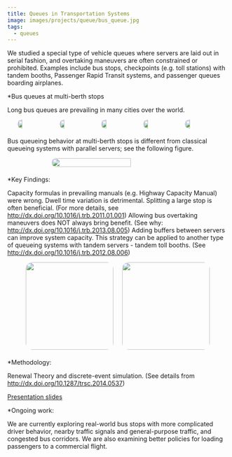 ```yaml
---
title: Queues in Transportation Systems
image: images/projects/queue/bus_queue.jpg
tags:
  - queues
---
```


We studied a special type of vehicle queues where servers are laid out in serial fashion, and overtaking maneuvers are often constrained or prohibited. Examples include bus stops, checkpoints (e.g. toll stations) with tandem booths, Passenger Rapid Transit systems, and passenger queues boarding airplanes. 	

*Bus queues at multi-berth stops 	

Long bus queues are prevailing in many cities over the world.

<div style="display: flex; justify-content: center; margin-bottom: 20px;">
  <img src="https://github.com/guanlii/guanlii.github.io/raw/main/images/projects/queue/bus_queue.jpg"  
       style="width: 15%; height: auto; object-fit: cover; max-width: 500px; margin: 0 10px; border-radius: 15px;">
  <img src="https://github.com/guanlii/guanlii.github.io/raw/main/images/projects/queue/bus_queue1.jpg" 
       style="width: 15%; height: auto; object-fit: cover; max-width: 500px; margin: 0 10px; border-radius: 15px;">
  <img src="https://github.com/guanlii/guanlii.github.io/raw/main/images/projects/queue/bus_queue2.jpg" 
       style="width: 15%; height: auto; object-fit: cover; max-width: 500px; margin: 0 10px; border-radius: 15px;">
  <img src="https://github.com/guanlii/guanlii.github.io/raw/main/images/projects/queue/bus_queue3.jpg" 
       style="width: 15%; height: auto; object-fit: cover; max-width: 500px; margin: 0 10px; border-radius: 15px;">
  <img src="https://github.com/guanlii/guanlii.github.io/raw/main/images/projects/queue/bus_queue4.jpg" 
       style="width: 15%; height: auto; object-fit: cover; max-width: 500px; margin: 0 10px; border-radius: 15px;">
</div>
 
Bus queueing behavior at multi-berth stops is different from classical queueing systems with parallel servers; see the following figure.

<div style="display: flex; justify-content: center; margin-bottom: 20px;">
  <img src="https://github.com/guanlii/guanlii.github.io/raw/main/images/projects/queue/no-overtaking-stop-illustration.jpg"
       style="width: 60%; height: auto; object-fit: cover; max-width: 500px; margin: 0 10px; border-radius: 15px;">
</div>
 
*Key Findings:

Capacity formulas in prevailing manuals (e.g. Highway Capacity Manual) were wrong.
Dwell time variation is detrimental.
Splitting a large stop is often beneficial. (For more details, see <http://dx.doi.org/10.1016/j.trb.2011.01.001>)
Allowing bus overtaking maneuvers does NOT always bring benefit. (See why: <http://dx.doi.org/10.1016/j.trb.2013.08.005>)
Adding buffers between servers can improve system capacity. This strategy can be applied to another type of queueing systems with tandem servers - tandem toll booths. (See <http://dx.doi.org/10.1016/j.trb.2012.08.006>)

<div style="display: flex; justify-content: center; margin-bottom: 20px;">
  <img src="https://github.com/guanlii/guanlii.github.io/raw/main/images/projects/queue/tandem-toll.jpg"
       style="width: auto; height: 200px; object-fit: cover; margin: 0 10px; border-radius: 15px;">
  <img src="https://github.com/guanlii/guanlii.github.io/raw/main/images/projects/queue/tandem-booth-illustration.jpg"
       style="width: auto; height: 200px; margin: 0 10px; border-radius: 15px;">
</div>

*Methodology: 

Renewal Theory and discrete-event simulation. (See details from <http://dx.doi.org/10.1287/trsc.2014.0537>)

[Presentation slides](https://github.com/guanlii/guanlii.github.io/raw/main/images/projects/queue/Queueing_Systems_with_Tandem_Servers.pptx)

*Ongoing work: 

We are currently exploring real-world bus stops with more complicated driver behavior, nearby traffic signals and general-purpose traffic, and congested bus corridors. We are also examining better policies for loading passengers to a commercial flight.